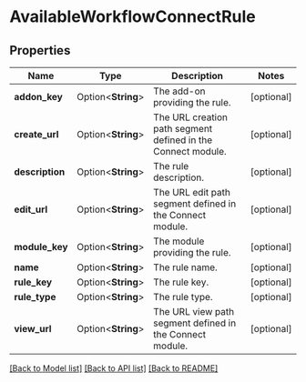 # AvailableWorkflowConnectRule

## Properties

Name | Type | Description | Notes
------------ | ------------- | ------------- | -------------
**addon_key** | Option<**String**> | The add-on providing the rule. | [optional]
**create_url** | Option<**String**> | The URL creation path segment defined in the Connect module. | [optional]
**description** | Option<**String**> | The rule description. | [optional]
**edit_url** | Option<**String**> | The URL edit path segment defined in the Connect module. | [optional]
**module_key** | Option<**String**> | The module providing the rule. | [optional]
**name** | Option<**String**> | The rule name. | [optional]
**rule_key** | Option<**String**> | The rule key. | [optional]
**rule_type** | Option<**String**> | The rule type. | [optional]
**view_url** | Option<**String**> | The URL view path segment defined in the Connect module. | [optional]

[[Back to Model list]](../README.md#documentation-for-models) [[Back to API list]](../README.md#documentation-for-api-endpoints) [[Back to README]](../README.md)


